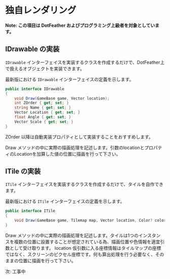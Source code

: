 # 独自レンダリング

**Note: この項目は DotFeather およびプログラミング上級者を対象としています。**

## IDrawable の実装

`IDrawable` インターフェイスを実装するクラスを作成するだけで、DotFeather上で扱えるオブジェクトを実装できます。

最新版における `IDrawable` インターフェイスの定義を示します。

```cs
public interface IDrawable
{
    void Draw(GameBase game, Vector location);
    int ZOrder { get; set; }
    string Name { get; set; }
    Vector Location { get; set; }
    float Angle { get; set; }
    Vector Scale { get; set; }
}
```

ZOrder 以降は自動実装プロパティとして実装することをおすすめします。

Draw メソッドの中に実際の描画処理を記述します。引数のlocationとプロパティのLocationを加算した値の位置に描画を行って下さい。

## ITile の実装

`ITile` インターフェイスを実装するクラスを作成するだけで、タイルを自作できます。

最新版における `ITile` インターフェイスの定義を示します。

```cs
public interface ITile
{
    void Draw(GameBase game, Tilemap map, Vector location, Color? color);
}
```

Draw メソッドの中に実際の描画処理を記述します。タイルは1つのインスタンスを複数の位置に設置することが想定されている為、描画位置や色情報を適宜引数として受け取ります。 location 仮引数に入る座標情報はタイルマップの座標ではなく、スクリーンのピクセル座標です。何も算出処理を行う必要なく、そのままの位置に描画を行って下さい。

次: 工事中